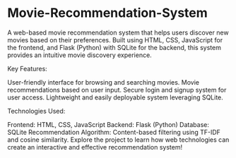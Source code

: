 ﻿# Movie-Recommendation-System
A web-based movie recommendation system that helps users discover new movies based on their preferences. Built using HTML, CSS, JavaScript for the frontend, and Flask (Python) with SQLite for the backend, this system provides an intuitive movie discovery experience.

Key Features:

User-friendly interface for browsing and searching movies.
Movie recommendations based on user input.
Secure login and signup system for user access.
Lightweight and easily deployable system leveraging SQLite.


Technologies Used:

Frontend: HTML, CSS, JavaScript
Backend: Flask (Python)
Database: SQLite
Recommendation Algorithm: Content-based filtering using TF-IDF and cosine similarity.
Explore the project to learn how web technologies can create an interactive and effective recommendation system!
